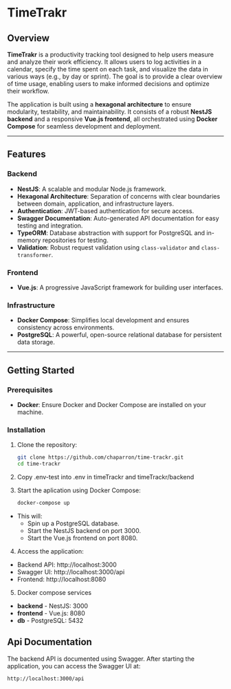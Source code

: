 # TimeTrakr

## Overview

**TimeTrakr** is a productivity tracking tool designed to help users measure and analyze their work efficiency. It allows users to log activities in a calendar, specify the time spent on each task, and visualize the data in various ways (e.g., by day or sprint). The goal is to provide a clear overview of time usage, enabling users to make informed decisions and optimize their workflow.

The application is built using a **hexagonal architecture** to ensure modularity, testability, and maintainability. It consists of a robust **NestJS backend** and a responsive **Vue.js frontend**, all orchestrated using **Docker Compose** for seamless development and deployment.

---

## Features

### Backend
- **NestJS**: A scalable and modular Node.js framework.
- **Hexagonal Architecture**: Separation of concerns with clear boundaries between domain, application, and infrastructure layers.
- **Authentication**: JWT-based authentication for secure access.
- **Swagger Documentation**: Auto-generated API documentation for easy testing and integration.
- **TypeORM**: Database abstraction with support for PostgreSQL and in-memory repositories for testing.
- **Validation**: Robust request validation using `class-validator` and `class-transformer`.

### Frontend
- **Vue.js**: A progressive JavaScript framework for building user interfaces.

### Infrastructure
- **Docker Compose**: Simplifies local development and ensures consistency across environments.
- **PostgreSQL**: A powerful, open-source relational database for persistent data storage.

---


## Getting Started

### Prerequisites

- **Docker**: Ensure Docker and Docker Compose are installed on your machine.

### Installation

1. Clone the repository:
   ```bash
   git clone https://github.com/chaparron/time-trackr.git
   cd time-trackr
   ```

2. Copy .env-test into .env in timeTrackr and timeTrackr/backend

3. Start the aplication using Docker Compose:
   ```bash
   docker-compose up
   ```

- This will:
  - Spin up a PostgreSQL database.
  - Start the NestJS backend on port 3000.
  - Start the Vue.js frontend on port 8080.

4. Access the application:

- Backend API: http://localhost:3000
- Swagger UI: http://localhost:3000/api
- Frontend: http://localhost:8080

5. Docker compose services

- **backend** - NestJS: 3000
- **frontend** - Vue.js: 8080
- **db** - PostgreSQL: 5432


## Api Documentation
The backend API is documented using Swagger. After starting the application, you can access the Swagger UI at:

   ```bash
   http://localhost:3000/api
   ```